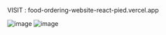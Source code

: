 VISIT : food-ordering-website-react-pied.vercel.app


![image](https://github.com/user-attachments/assets/5e1db19e-dbb1-4efb-a94b-c1e0cc33e4d8)
![image](https://github.com/user-attachments/assets/fc6f1fd7-dab8-4c98-a452-b54302b458ac)
